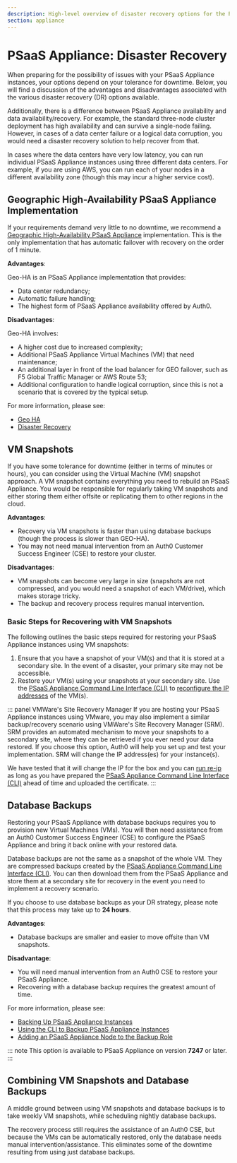 ```yaml
---
description: High-level overview of disaster recovery options for the PSaaS Appliance
section: appliance
---
```


# PSaaS Appliance: Disaster Recovery

When preparing for the possibility of issues with your PSaaS Appliance instances, your options depend on your tolerance for downtime. Below, you will find a discussion of the advantages and disadvantages associated with the various disaster recovery (DR) options available.

Additionally, there is a difference between PSaaS Appliance availability and data availability/recovery. For example, the standard three-node cluster deployment has high availability and can survive a single-node failing. However, in cases of a data center failure or a logical data corruption, you would need a disaster recovery solution to help recover from that.

In cases where the data centers have very low latency, you can run individual PSaaS Appliance instances using three different data centers. For example, if you are using AWS, you can run each of your nodes in a different availability zone (though this may incur a higher service cost).

## Geographic High-Availability PSaaS Appliance Implementation

If your requirements demand very little to no downtime, we recommend a [Geographic High-Availability PSaaS Appliance](/appliance/geo-ha) implementation. This is the only implementation that has automatic failover with recovery on the order of 1 minute.

**Advantages**:

Geo-HA is an PSaaS Appliance implementation that provides:
* Data center redundancy;
* Automatic failure handling;
* The highest form of PSaaS Appliance availability offered by Auth0.

**Disadvantages**:

Geo-HA involves:
* A higher cost due to increased complexity;
* Additional PSaaS Appliance Virtual Machines (VM) that need maintenance;
* An additional layer in front of the load balancer for GEO failover, such as F5 Global Traffic Manager or AWS Route 53;
* Additional configuration to handle logical corruption, since this is not a scenario that is covered by the typical setup.

For more information, please see:
* [Geo HA](/appliance/geo-ha)
* [Disaster Recovery](/appliance/geo-ha/disaster-recovery)

## VM Snapshots
If you have some tolerance for downtime (either in terms of minutes or hours), you can consider using the Virtual Machine (VM) snapshot approach. A VM snapshot contains everything you need to rebuild an PSaaS Appliance. You would be responsible for regularly taking VM snapshots and either storing them either offsite or replicating them to other regions in the cloud.

**Advantages**:
* Recovery via VM snapshots is faster than using database backups (though the process is slower than GEO-HA).
* You may not need manual intervention from an Auth0 Customer Success Engineer (CSE) to restore your cluster.

**Disadvantages**:
* VM snapshots can become very large in size (snapshots are not compressed, and you would need a snapshot of each VM/drive), which makes storage tricky.
* The backup and recovery process requires manual intervention.

### Basic Steps for Recovering with VM Snapshots

The following outlines the basic steps required for restoring your PSaaS Appliance instances using VM snapshots:

1. Ensure that you have a snapshot of your VM(s) and that it is stored at a secondary site. In the event of a disaster, your primary site may not be accessible.
2. Restore your VM(s) using your snapshots at your secondary site.
Use the [PSaaS Appliance Command Line Interface (CLI)](/appliance/cli) to [reconfigure the IP addresses](/appliance/cli/reconfiguring-ip) of the VM(s).

::: panel VMWare's Site Recovery Manager
If you are hosting your PSaaS Appliance instances using VMware, you may also implement a similar backup/recovery scenario using VMWare's  Site Recovery Manager (SRM). SRM provides an automated mechanism to move your snapshots to a secondary site, where they can be retrieved if you ever need your data restored. If you choose this option, Auth0 will help you set up and test your implementation. SRM will change the IP address(es) for your instance(s).

We have tested that it will change the IP for the box and you can [run re-ip](/appliance/cli/reconfiguring-ip) as long as you have prepared the [PSaaS Appliance Command Line Interface (CLI)](/appliance/cli) ahead of time and uploaded the certificate.
:::

## Database Backups

Restoring your PSaaS Appliance with database backups requires you to provision new Virtual Machines (VMs). You will then need assistance from an Auth0 Customer Success Engineer (CSE) to configure the PSaaS Appliance and bring it back online with your restored data.

Database backups are not the same as a snapshot of the whole VM. They are compressed backups created by the [PSaaS Appliance Command Line Interface (CLI)](/appliance/cli). You can then download them from the PSaaS Appliance and store them at a secondary site for recovery in the event you need to implement a recovery scenario.

If you choose to use database backups as your DR strategy, please note that this process may take up to **24 hours**.

**Advantages**:
* Database backups are smaller and easier to move offsite than VM snapshots.

**Disadvantage**:
* You will need manual intervention from an Auth0 CSE to restore your PSaaS Appliance.
* Recovering with a database backup requires the greatest amount of time.

For more information, please see:
* [Backing Up PSaaS Appliance Instances](/appliance/admin/backing-up-the-appliance-instances)
* [Using the CLI to Backup PSaaS Appliance Instances](/appliance/cli/backing-up-the-appliance)
* [Adding an PSaaS Appliance Node to the Backup Role](/appliance/cli/adding-node-to-backup-role)

::: note
  This option is available to PSaaS Appliance on version **7247** or later.
:::

## Combining VM Snapshots and Database Backups

A middle ground between using VM snapshots and database backups is to take weekly VM snapshots, while scheduling nightly database backups.

The recovery process still requires the assistance of an Auth0 CSE, but because the VMs can be automatically restored, only the database needs manual intervention/assistance. This eliminates some of the downtime resulting from using just database backups.
